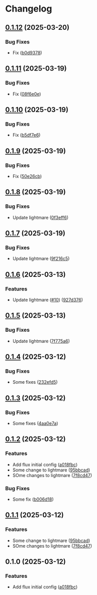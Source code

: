 # Changelog

## [0.1.12](https://github.com/fluencelabs/spectrum-release-demo/compare/spectrum-v0.1.11...spectrum-v0.1.12) (2025-03-20)


### Bug Fixes

* Fix ([b0d9378](https://github.com/fluencelabs/spectrum-release-demo/commit/b0d93784095022b3fabe9803d86af4fb3561c68a))

## [0.1.11](https://github.com/fluencelabs/spectrum-release-demo/compare/spectrum-v0.1.10...spectrum-v0.1.11) (2025-03-19)


### Bug Fixes

* Fix ([08f6e0e](https://github.com/fluencelabs/spectrum-release-demo/commit/08f6e0e08c934f087adf589e8c92b30903fa3bfd))

## [0.1.10](https://github.com/fluencelabs/spectrum-release-demo/compare/spectrum-v0.1.9...spectrum-v0.1.10) (2025-03-19)


### Bug Fixes

* Fix ([b5df7e6](https://github.com/fluencelabs/spectrum-release-demo/commit/b5df7e6b43a1778315432232775df2da9a477dc2))

## [0.1.9](https://github.com/fluencelabs/spectrum-release-demo/compare/spectrum-v0.1.8...spectrum-v0.1.9) (2025-03-19)


### Bug Fixes

* Fix ([50e26cb](https://github.com/fluencelabs/spectrum-release-demo/commit/50e26cbcbe53986aef75092df156c67f438e4c4d))

## [0.1.8](https://github.com/fluencelabs/spectrum-release-demo/compare/spectrum-v0.1.7...spectrum-v0.1.8) (2025-03-19)


### Bug Fixes

* Update lightmare ([0f3eff6](https://github.com/fluencelabs/spectrum-release-demo/commit/0f3eff62aae30a76e02dafcf6a35b962e7e110c9))

## [0.1.7](https://github.com/fluencelabs/spectrum-release-demo/compare/spectrum-v0.1.6...spectrum-v0.1.7) (2025-03-19)


### Bug Fixes

* Update lightmare ([9f216c5](https://github.com/fluencelabs/spectrum-release-demo/commit/9f216c5244dea9f16a3c04efe8a32128b85a0331))

## [0.1.6](https://github.com/fluencelabs/spectrum-release-demo/compare/spectrum-v0.1.5...spectrum-v0.1.6) (2025-03-13)


### Features

* Update lightmare ([#10](https://github.com/fluencelabs/spectrum-release-demo/issues/10)) ([927d376](https://github.com/fluencelabs/spectrum-release-demo/commit/927d376182ed9d1b2b0ea2f8c6c1e8927bb19b2f))

## [0.1.5](https://github.com/fluencelabs/spectrum-release-demo/compare/spectrum-v0.1.4...spectrum-v0.1.5) (2025-03-13)


### Bug Fixes

* Update lightmare ([7f775a6](https://github.com/fluencelabs/spectrum-release-demo/commit/7f775a6aa6d45c1c86682084a0ce800b2ea4895d))

## [0.1.4](https://github.com/fluencelabs/spectrum-release-demo/compare/spectrum-v0.1.3...spectrum-v0.1.4) (2025-03-12)


### Bug Fixes

* Some fixes ([232efd5](https://github.com/fluencelabs/spectrum-release-demo/commit/232efd50dd75e39dddd07a4eb309a4248318a5d6))

## [0.1.3](https://github.com/fluencelabs/spectrum-release-demo/compare/spectrum-v0.1.2...spectrum-v0.1.3) (2025-03-12)


### Bug Fixes

* Some fixes ([4aa0e7a](https://github.com/fluencelabs/spectrum-release-demo/commit/4aa0e7aa14604436a0d1a9daab0370698d1cafeb))

## [0.1.2](https://github.com/fluencelabs/spectrum-release-demo/compare/spectrum-v0.1.1...spectrum-v0.1.2) (2025-03-12)


### Features

* Add flux initial config ([a018fbc](https://github.com/fluencelabs/spectrum-release-demo/commit/a018fbc0d01d02b05d9928b8ccf1352ad1200c55))
* Some change to lightmare ([95bbcad](https://github.com/fluencelabs/spectrum-release-demo/commit/95bbcad50802fd945676aeb57d964beacaac471f))
* SOme changes to lightmare ([7f8cd47](https://github.com/fluencelabs/spectrum-release-demo/commit/7f8cd476437e7156781204c5b6d923f903fa886e))


### Bug Fixes

* Some fix ([b006d18](https://github.com/fluencelabs/spectrum-release-demo/commit/b006d1826c1ebb4a125c77c861b73e637a3f88ea))

## [0.1.1](https://github.com/fluencelabs/spectrum-release-demo/compare/spectrum-v0.1.0...spectrum-v0.1.1) (2025-03-12)


### Features

* Some change to lightmare ([95bbcad](https://github.com/fluencelabs/spectrum-release-demo/commit/95bbcad50802fd945676aeb57d964beacaac471f))
* SOme changes to lightmare ([7f8cd47](https://github.com/fluencelabs/spectrum-release-demo/commit/7f8cd476437e7156781204c5b6d923f903fa886e))

## 0.1.0 (2025-03-12)


### Features

* Add flux initial config ([a018fbc](https://github.com/fluencelabs/spectrum-release-demo/commit/a018fbc0d01d02b05d9928b8ccf1352ad1200c55))

